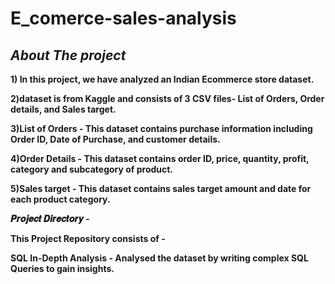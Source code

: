# E_comerce-sales-analysis
## ***About The project***
**1) In this project, we have analyzed an Indian Ecommerce store dataset.**

**2)dataset is from Kaggle and consists of 3 CSV files- List of Orders, Order details, and Sales target.**

**3)List of Orders - This dataset contains purchase information including Order ID, Date of Purchase, and customer details.**

**4)Order Details - This dataset contains order ID, price, quantity, profit, category and subcategory of product.**

**5)Sales target - This dataset contains sales target amount and date for each product category.**

**𝑷𝒓𝒐𝒋𝒆𝒄𝒕 𝑫𝒊𝒓𝒆𝒄𝒕𝒐𝒓𝒚 -**

**This Project Repository consists of -**

**SQL In-Depth Analysis - Analysed the dataset by writing complex SQL Queries to gain insights.**
